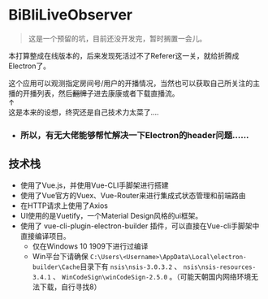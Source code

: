 # BiBliLiveObserver

> 这是一个预留的坑，目前还没开发完，暂时搁置一会儿。

本打算整成在线版本的，后来发现死活过不了Referer这一关，就给折腾成Electron了。

这个应用可以观测指定房间号/用户的开播情况，当然也可以获取自己所关注的主播的开播列表，然后~~翻牌子~~进去康康或者下载直播流。\
↑ \
这是本来的设想，终究还是自己技术力太菜了....

- ### 所以，有无大佬能够帮忙解决一下Electron的header问题......

## 技术栈

- 使用了Vue.js，并使用Vue-CLI手脚架进行搭建
- 使用了Vue官方的Vuex、Vue-Router来进行集成式状态管理和前端路由
- 在HTTP请求上使用了Axios
- UI使用的是Vuetify，一个Material Design风格的ui框架。
- 使用了 vue-cli-plugin-electron-builder 插件，可以直接在Vue-cli手脚架中直接编译项目。
    - 仅在Windows 10 1909下进行过编译
    - Win平台下请确保 `C:\Users\<Username>\AppData\Local\electron-builder\Cache`目录下有 `nsis\nsis-3.0.3.2` 、 `nsis\nsis-resources-3.4.1` 、 `WinCodeSign\winCodeSign-2.5.0` 。（可能天朝国内网络环境无法下载，自行寻找8）